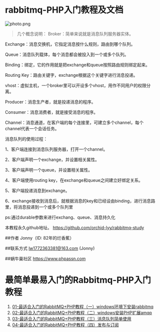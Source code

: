 rabbitmq-PHP入门教程及文档
===================

![photo.png](https://image.phpassn.com/upload/Assn02/42/a8/2018-10-16_609e521312c6a793d2a50924d363d9cf)

>几个概念说明：
Broker：简单来说就是消息队列服务器实体。

Exchange：消息交换机，它指定消息按什么规则，路由到哪个队列。

Queue：消息队列载体，每个消息都会被投入到一个或多个队列。

Binding：绑定，它的作用就是把exchange和queue按照路由规则绑定起来。

Routing Key：路由关键字，exchange根据这个关键字进行消息投递。

vhost：虚拟主机，一个broker里可以开设多个vhost，用作不同用户的权限分离。

Producer：消息生产者，就是投递消息的程序。

Consumer：消息消费者，就是接受消息的程序。

Channel：消息通道，在客户端的每个连接里，可建立多个channel，每个channel代表一个会话任务。

消息队列的使用过程：

1、客户端连接到消息队列服务器，打开一个channel。

2、客户端声明一个exchange，并设置相关属性。

3、客户端声明一个queue，并设置相关属性。

4、客户端使用routing key，在exchange和queue之间建立好绑定关系。

5、客户端投递消息到exchange。

6、exchange接收到消息后，就根据消息的key和已经设由binding，进行消息路里，将消息投递到一个或多个队列里

ps:通过durable参数来进行exchang、queue、消息持久化

本教程永久github地址。
https://github.com/orchid-lyy/rabbitmq-study

##作者
Jonny（ID: 82年的烂香蕉） 

##联系方式
lw1772363381@163.com (Jonny)

##蜗牛巢社区
https://www.phpassn.com

最简单最易入门的Rabbitmq-PHP入门教程
===================
1. [01-最适合入门的RabbitMQ+PHP教程（一）windows环境下安装rabbitmq](https://www.phpassn.com/article/97.html) 
2. [02-最适合入门的RabbitMQ+PHP教程（二）windows安装PHP扩展amqp](https://www.phpassn.com/article/98.html) 
3. [03-最适合入门的RabbitMQ+PHP教程（三）消息队列简单使用](https://www.phpassn.com/article/99.html) 
4. [04-最适合入门的RabbitMQ+PHP教程（四）发布与订阅](https://www.phpassn.com/article/101.html) 



